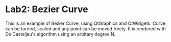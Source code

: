 # Lab2: Bezier Curve 
This is an example of Bezier Curve, using QtGraphics and QtWidgets.
Curve can be turned, scaled and any point can be moved freely. It is rendered with De Casteljau's algorithm using an arbitary degree N.

